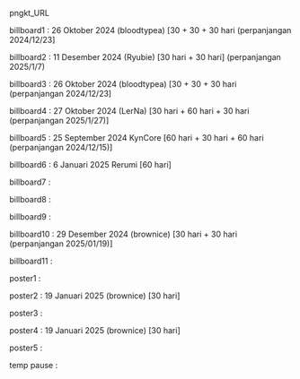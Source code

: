 pngkt_URL


billboard1 : 26 Oktober 2024 (bloodtypea) [30 + 30 + 30 hari (perpanjangan 2024/12/23]

billboard2 : 11 Desember 2024 (Ryubie) [30 hari + 30 hari] (perpanjangan 2025/1/7)

billboard3 : 26 Oktober 2024 (bloodtypea) [30 + 30 + 30 hari (perpanjangan 2024/12/23]

billboard4 : 27 Oktober 2024 (LerNa) [30 hari + 60 hari + 30 hari (perpanjangan 2025/1/27)] 

billboard5 : 25 September 2024 KynCore [60 hari + 30 hari + 60 hari (perpanjangan 2024/12/15)]

billboard6 : 6 Januari 2025 Rerumi [60 hari]

billboard7 : 

billboard8 : 

billboard9 : 

billboard10 : 29 Desember 2024 (brownice) [30 hari + 30 hari (perpanjangan 2025/01/19)] 

billboard11 : 

poster1 :

poster2 : 19 Januari 2025 (brownice) [30 hari] 

poster3 : 

poster4 : 19 Januari 2025 (brownice) [30 hari] 

poster5 : 

temp pause : 
